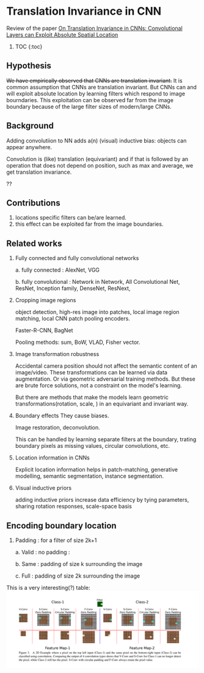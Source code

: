 # Translation Invariance in CNN

Review of the paper [On Translation Invariance in CNNs: Convolutional Layers can Exploit Absolute Spatial Location](https://arxiv.org/abs/2003.07064)


1. TOC
{:toc}

## Hypothesis
~~We have empirically observed that CNNs are translation invariant.~~ It is common assumption that CNNs are translation invariant. But CNNs can and will exploit absolute location by learning filters which respond to image bourndaries. This exploitation can be observed far from the image boundary because of the large filter sizes of modern/large CNNs.

## Background

Adding convolutiion to NN adds a(n) (visual) inductive bias: objects can appear anywhere. 

Convolution is (like) translation (equivariant) and if that is followed by an operation that does not depend on position, such as max and average, we get translation invariance.

??

## Contributions

1. locations specific filters can be/are learned.
2. this effect can be exploited far from the image boundaries.

## Related works

1. Fully connected and fully convolutional networks
    
    a. fully connected : AlexNet, VGG
    
    b. fully convolutional : Network in Network, All Convolutional Net, ResNet, Inception family, DenseNet, ResNext, 

2. Cropping image regions
  
    object detection, high-res image into patches, local image region matching, local CNN patch pooling encoders.
  
    Faster-R-CNN, BagNet
  
    Pooling methods: sum, BoW, VLAD, Fisher vector.
  
3. Image transformation robustness
    
    Accidental camera position should not affect the semantic content of an image/video. These transformations can be learned via data augmentation. Or via geometric adversarial training methods. But these are brute force solutions, not a constraint on the model's learning.

    But there are methods that make the models learn geometric transformations(rotation, scale, ) in an equivariant and invariant way.

4. Boundary effects
    They cause biases.
    
    Image restoration, deconvolution.
    
    This can be handled by learning separate filters at the boundary, trating boundary pixels as missing values, circular convolutions, etc.

5. Location information in CNNs

    Explicit location information helps in patch-matching, generative modelling, semantic segmentation, instance segmentation.


6. Visual inductive priors

    adding inductive priors increase data efficiency by tying parameters, sharing rotation responses, scale-space basis


## Encoding boundary location

1. Padding : for a filter of size 2k+1

    a. Valid : no padding : 
    
    b. Same : padding of size k surrounding the image 
    
    c. Full : padding of size 2k surrounding the image 
    
This is a very interesting(?) table: ![boundary effect illustration](/images/boundary_effect_illustration.png)

